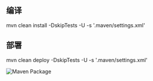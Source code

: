 ## 编译

mvn clean install -DskipTests -U -s '.maven/settings.xml'

## 部署

mvn clean deploy -DskipTests -U -s '.maven/settings.xml'

![Maven Package](https://github.com/harvies/charon/workflows/Maven%20Package/badge.svg)